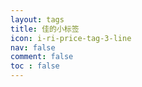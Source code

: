 ```yaml
---
layout: tags
title: 佳的小标签
icon: i-ri-price-tag-3-line
nav: false
comment: false
toc : false
---
```

